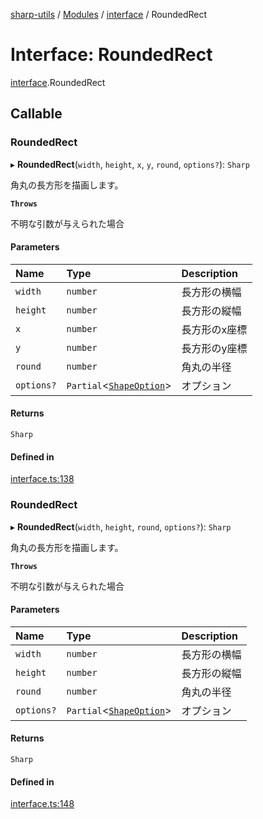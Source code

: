 [sharp-utils](../README.md) / [Modules](../modules.md) / [interface](../modules/interface.md) / RoundedRect

# Interface: RoundedRect

[interface](../modules/interface.md).RoundedRect

## Callable

### RoundedRect

▸ **RoundedRect**(`width`, `height`, `x`, `y`, `round`, `options?`): `Sharp`

角丸の長方形を描画します。

**`Throws`**

不明な引数が与えられた場合

#### Parameters

| Name | Type | Description |
| :------ | :------ | :------ |
| `width` | `number` | 長方形の横幅 |
| `height` | `number` | 長方形の縦幅 |
| `x` | `number` | 長方形のx座標 |
| `y` | `number` | 長方形のy座標 |
| `round` | `number` | 角丸の半径 |
| `options?` | `Partial`<[`ShapeOption`](interface.ShapeOption.md)\> | オプション |

#### Returns

`Sharp`

#### Defined in

[interface.ts:138](https://github.com/Manju2367/sharpUtils/blob/27aec64/interface.ts#L138)

### RoundedRect

▸ **RoundedRect**(`width`, `height`, `round`, `options?`): `Sharp`

角丸の長方形を描画します。

**`Throws`**

不明な引数が与えられた場合

#### Parameters

| Name | Type | Description |
| :------ | :------ | :------ |
| `width` | `number` | 長方形の横幅 |
| `height` | `number` | 長方形の縦幅 |
| `round` | `number` | 角丸の半径 |
| `options?` | `Partial`<[`ShapeOption`](interface.ShapeOption.md)\> | オプション |

#### Returns

`Sharp`

#### Defined in

[interface.ts:148](https://github.com/Manju2367/sharpUtils/blob/27aec64/interface.ts#L148)
